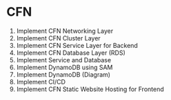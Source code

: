 # CFN
1. 	Implement CFN Networking Layer
2. 	Implement CFN Cluster Layer
3. 	Implement CFN Service Layer for Backend
4. 	Implement CFN Database Layer (RDS)
5. 	Implement Service and Database
6. 	Implement DynamoDB using SAM
7.  Implement DynamoDB (Diagram)
8.  Implement CI/CD
9.  Implement CFN Static Website Hosting for Frontend
